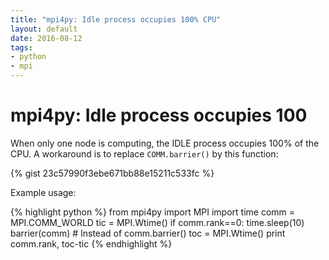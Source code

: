 ```yaml
---
title: "mpi4py: Idle process occupies 100% CPU"
layout: default
date: 2016-08-12
tags:
- python
- mpi
---
```


# mpi4py: Idle process occupies 100

When only one node is computing, the IDLE process occupies 100% of the CPU. A
workaround is to replace `COMM.barrier()` by this function:

{% gist 23c57990f3ebe671bb88e15211c533fc %}

Example usage:

{% highlight python %}
from mpi4py import MPI
import time
comm = MPI.COMM_WORLD
tic = MPI.Wtime()
if comm.rank==0:
    time.sleep(10)
barrier(comm) # Instead of comm.barrier()
toc = MPI.Wtime()
print comm.rank, toc-tic
{% endhighlight %}
